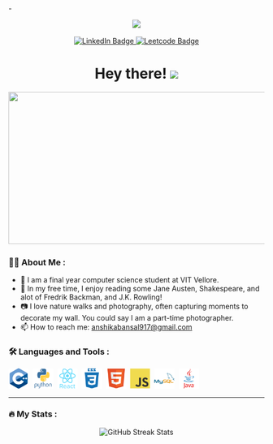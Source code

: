 -<div id="header" align="center">
  <img src="https://media.giphy.com/media/aIJDrOomj81MQZz2uO/giphy.gif?cid=ecf05e4793sm1lfwpcdkljv09n3dx2boua0pbr303fw0gd8q&ep=v1_gifs_related&rid=giphy.gif&ct=s" width="100"/>
</div>

<div id="badges" align="center">
  <a href="https://www.linkedin.com/in/anshika-bansal-95b32021b/">
    <img src="https://img.shields.io/badge/LinkedIn-blue?style=for-the-badge&logo=linkedin&logoColor=white" alt="LinkedIn Badge"/>
  </a>
  <a href="https://leetcode.com/u/AnshikaBansal2001/">
    <img src="https://img.shields.io/badge/Leetcode-orange?style=for-the-badge&logo=leetcode&logoColor=white" alt="Leetcode Badge"/>
  </a>
</div>

<h1 align="center">
  Hey there!
  <img src="https://media1.giphy.com/media/v1.Y2lkPTc5MGI3NjExam51Z20ybzluenRwNXQ3aGNydTQyaHNlMDBjb3FmMzV0cTB2bjlyMSZlcD12MV9pbnRlcm5hbF9naWZfYnlfaWQmY3Q9Zw/NTjxSbh6KnqSyRa1zk/giphy.webp" width="30px"/>
</h1>

<div align="center">
  <img src="https://media2.giphy.com/media/v1.Y2lkPTc5MGI3NjExdjl4M2xqMGdvOGU2NHMxN2h4OHIzbHNtYTJrYnJ3N2xtZmJwYjB2YSZlcD12MV9pbnRlcm5hbF9naWZfYnlfaWQmY3Q9cw/bhBWbzBjgeSxEjBG9R/giphy.webp" width="600" height="300"/>
</div>

### :woman_technologist: About Me :

- :telescope: I am a final year computer science student at VIT Vellore.
- :book: In my free time, I enjoy reading some Jane Austen, Shakespeare, and alot of Fredrik Backman, and J.K. Rowling!
- :camera: I love nature walks and photography, often capturing moments to decorate my wall. You could say I am a part-time photographer.
- :mailbox: How to reach me: anshikabansal917@gmail.com

### :hammer_and_wrench: Languages and Tools :
<div>
  <img src="https://github.com/devicons/devicon/blob/master/icons/cplusplus/cplusplus-original.svg" title="C++" alt="C++" width="40" height="40"/>&nbsp;
  <img src="https://github.com/devicons/devicon/blob/master/icons/python/python-original-wordmark.svg" title="Python" alt="Python" width="40" height="40"/>&nbsp;
  <img src="https://github.com/devicons/devicon/blob/master/icons/react/react-original-wordmark.svg" title="React" alt="React" width="40" height="40"/>&nbsp;
  <img src="https://github.com/devicons/devicon/blob/master/icons/css3/css3-plain-wordmark.svg"  title="CSS3" alt="CSS" width="40" height="40"/>&nbsp;
  <img src="https://github.com/devicons/devicon/blob/master/icons/html5/html5-original.svg" title="HTML5" alt="HTML" width="40" height="40"/>&nbsp;
  <img src="https://github.com/devicons/devicon/blob/master/icons/javascript/javascript-original.svg" title="JavaScript" alt="JavaScript" width="40" height="40"/>&nbsp;
  <img src="https://github.com/devicons/devicon/blob/master/icons/mysql/mysql-original-wordmark.svg" title="MySQL"  alt="MySQL" width="40" height="40"/>&nbsp;
  <img src="https://github.com/devicons/devicon/blob/master/icons/java/java-original-wordmark.svg" title="Java" alt="Java" width="40" height="40"/>&nbsp;
</div>

---

### :fire: My Stats :
<div align="center">
  <img src="https://github-readme-streak-stats.herokuapp.com/?user=AnshikaBansal2004" alt="GitHub Streak Stats"/>
</div>


